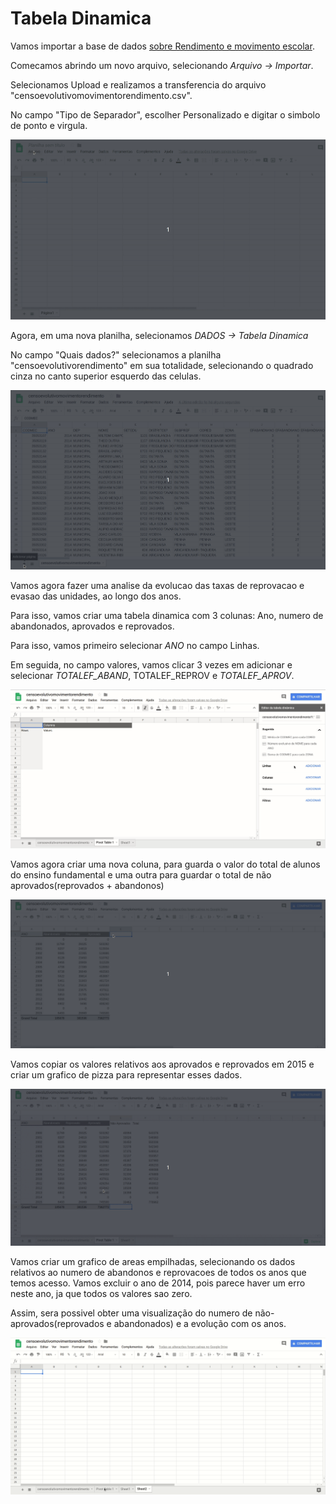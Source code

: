# Tabela Dinamica

Vamos importar a base de dados [sobre Rendimento e movimento escolar](http://dados.prefeitura.sp.gov.br/dataset/rendimento-e-movimento-escolar-ensino-fundamental).

Comecamos abrindo um novo arquivo, selecionando _Arquivo -> Importar_.

Selecionamos Upload e realizamos a transferencia do arquivo "censoevolutivomovimentorendimento.csv".

No campo "Tipo de Separador", escolher Personalizado e digitar o simbolo de ponto e virgula.

![A.gif](../Gifs/Dinamica/A.gif)

Agora, em uma nova planilha, selecionamos _DADOS -> Tabela Dinamica_

No campo "Quais dados?" selecionamos a planilha "censoevolutivorendimento" em sua totalidade, selecionando o quadrado cinza no canto superior esquerdo das celulas.

![B.gif](../Gifs/Dinamica/B.gif)

Vamos agora fazer uma analise da evolucao das taxas de reprovacao e evasao das unidades, ao longo dos anos.

Para isso, vamos criar uma tabela dinamica com 3 colunas: Ano, numero de abandonados, aprovados e reprovados.

Para isso, vamos primeiro selecionar _ANO_ no campo Linhas.

Em seguida, no campo valores, vamos clicar 3 vezes em adicionar e selecionar _TOTALEF_ABAND_, TOTALEF_REPROV e _TOTALEF_APROV_.

![C.gif](../Gifs/Dinamica/C.gif)

Vamos agora criar uma nova coluna, para guarda o valor do total de alunos do ensino fundamental e uma outra para guardar o total de não aprovados(reprovados + abandonos)

![D.gif](../Gifs/Dinamica/D.gif)

Vamos copiar os valores relativos aos aprovados e reprovados em 2015 e criar um grafico de pizza para representar esses dados.

![E.gif](../Gifs/Dinamica/E.gif)

Vamos criar um grafico de areas empilhadas, selecionando os dados relativos ao numero de abandonos e reprovacoes de todos os anos que temos acesso. Vamos excluir o ano de 2014, pois parece haver um erro neste ano, ja que todos os valores sao zero.

Assim, sera possivel obter uma visualização do numero de não-aprovados(reprovados e abandonados) e a evolução com os anos.

![F.gif](../Gifs/Dinamica/F.gif)
